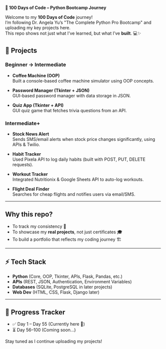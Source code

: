 **🚀 100 Days of Code – Python Bootcamp Journey**

Welcome to my **100 Days of Code** journey!  
I’m following Dr. Angela Yu’s "The Complete Python Pro Bootcamp" and uploading my key projects here.  
This repo shows not just what I’ve learned, but what I’ve **built**. 💻✨  

## 📌 Projects

### Beginner → Intermediate
- **Coffee Machine (OOP)**  
  Built a console-based coffee machine simulator using OOP concepts.  

- **Password Manager (Tkinter + JSON)**  
  GUI-based password manager with data storage in JSON.  

- **Quiz App (Tkinter + API)**  
  GUI quiz game that fetches trivia questions from an API.  

### Intermediate+  
- **Stock News Alert**  
  Sends SMS/email alerts when stock price changes significantly, using APIs & Twilio.  

- **Habit Tracker**  
  Used Pixela API to log daily habits (built with POST, PUT, DELETE requests).  

- **Workout Tracker**  
  Integrated Nutritionix & Google Sheets API to auto-log workouts.  

- **Flight Deal Finder**  
  Searches for cheap flights and notifies users via email/SMS.  

---

## Why this repo?  
- To track my consistency 📅  
- To showcase my **real projects**, not just certificates 🎓  
- To build a portfolio that reflects my coding journey 🏗️  

---

## ⚡ Tech Stack  
- **Python** (Core, OOP, Tkinter, APIs, Flask, Pandas, etc.)  
- **APIs** (REST, JSON, Authentication, Environment Variables)  
- **Databases** (SQLite, PostgreSQL in later projects)  
- **Web Dev** (HTML, CSS, Flask, Django later)  

---

## 📅 Progress Tracker  
- ✅ Day 1 – Day 55 (Currently here 🚀)  
- ⏳ Day 56–100 (Coming soon...)  

Stay tuned as I continue uploading my projects!
